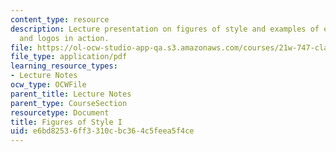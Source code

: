 ```yaml
---
content_type: resource
description: Lecture presentation on figures of style and examples of ethos, pathos,
  and logos in action.
file: https://ol-ocw-studio-app-qa.s3.amazonaws.com/courses/21w-747-classical-rhetoric-and-modern-political-discourse-fall-2009/e6bd82536ff3310cbc364c5feea5f4ce_MIT21W_747_01F09_lec04.pdf
file_type: application/pdf
learning_resource_types:
- Lecture Notes
ocw_type: OCWFile
parent_title: Lecture Notes
parent_type: CourseSection
resourcetype: Document
title: Figures of Style I
uid: e6bd8253-6ff3-310c-bc36-4c5feea5f4ce
---
```

